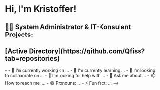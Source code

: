 <h1>Hi, I'm Kristoffer!
  
<h2>👨‍💻 System Administrator & IT-Konsulent Projects:</h2>

<h2>  [Active Directory](https://github.com/Qfiss?tab=repositories)</h2>
-  
- 🔭 I’m currently working on ...
- 🌱 I’m currently learning ...
- 👯 I’m looking to collaborate on ...
- 🤔 I’m looking for help with ...
- 💬 Ask me about ...
- 📫 How to reach me: ...
- 😄 Pronouns: ...
- ⚡ Fun fact: ...
-->
